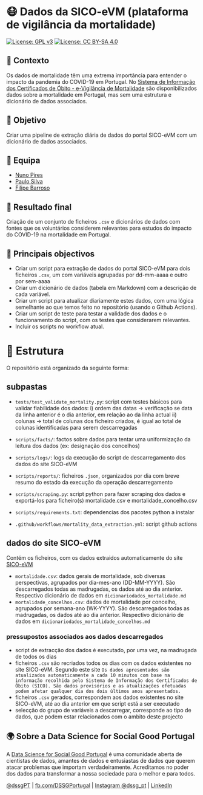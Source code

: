 # 😷️ Dados da SICO-eVM (plataforma de vigilância da mortalidade)

[![License: GPL v3](https://img.shields.io/badge/License-GPLv3-blue.svg)](https://www.gnu.org/licenses/gpl-3.0) [![License: CC BY-SA 4.0](https://img.shields.io/badge/License-CC%20BY--SA%204.0-lightgrey.svg)](https://creativecommons.org/licenses/by-sa/4.0/) 

## 🤔 Contexto
Os dados de mortalidade têm uma extrema importância para entender o impacto da pandemia do COVID-19 em Portugal. No [Sistema de Informação dos Certificados de Óbito - e-Vigilância de Mortalidade](https://evm.min-saude.pt/) são disponibilizados dados sobre a mortalidade em Portugal, mas sem uma estrutura e dicionário de dados associados.

## 🥅 Objetivo
Criar uma pipeline de extração diária de dados do portal SICO-eVM com um dicionário de dados associados.

## 👥 Equipa
* [Nuno Pires](https://github.com/piresn)
* [Paulo Silva](https://github.com/paulo-jsilva)
* [Filipe Barroso](https://github.com/OldMetalmind)

## 🎯 Resultado final
Criação de um conjunto de ficheiros `.csv` e dicionários de dados com fontes que os voluntários considerem relevantes para estudos do impacto do COVID-19 na mortalidade em Portugal.

## 🧱 Principais objectivos
- Criar um script para extração de dados do portal SICO-eVM para dois ficheiros `.csv`, um com variáveis agrupadas por dd-mm-aaaa e outro por sem-aaaa  
- Criar um dicionário de dados (tabela em Markdown) com a descrição de cada variável.
- Criar um script para atualizar diariamente estes dados, com uma lógica semelhante ao que temos feito no repositório (usando o Github Actions).
- Criar um script de teste para testar a validade dos dados e o funcionamento do script, com os testes que considerarem relevantes.
- Incluir os scripts no workflow atual.

# 🧱 Estrutura

O repositório está organizado da seguinte forma:

## subpastas

+ `tests/test_validate_mortality.py`: script com testes básicos para validar fiabilidade dos dados:
i) ordem das datas -> verificação se data da linha anterior é o dia anterior, em relação ao da linha actual
ii) colunas -> total de colunas dos ficheiro criados, é igual ao total de colunas identificadas para serem descarregadas

+ `scripts/facts/`: factos sobre dados para tentar uma uniformização da leitura dos dados (ex: designação dos concelhos)
+ `scripts/logs/`: logs da execução do script de descarregamento dos dados do site SICO-eVM
+ `scripts/reports/`: ficheiros `.json`, organizados por dia com breve resumo do estado da execução da operação descarregamento
+ `scripts/scraping.py`: script python para fazer scraping dos dados e exportá-los para ficheiro(s) mortalidade.csv e mortalidade_concelho.csv
+ `scripts/requirements.txt`: dependencias dos pacotes python a instalar

+ `.github/workflows/mortality_data_extraction.yml`: script github actions 

## dados do site SICO-eVM

Contém os ficheiros, com os dados extraidos automaticamente do site [SICO-eVM](https://evm.min-saude.pt/#shiny-tab-dashboard) 

+ `mortalidade.csv`: dados gerais de mortalidade, sob diversas perspectivas, agrupados por dia-mes-ano (DD-MM-YYYY). São descarregados todas as madrugadas, os dados até ao dia anterior. Respectivo dicionário de dados em `dicionariodados_mortalidade.md`
+ `mortalidade_concelhos.csv`: dados de mortalidade por concelho, agrupados por semana-ano (WK-YYYY). São descarregados todas as madrugadas, os dados até ao dia anterior. Respectivo dicionário de dados em `dicionariodados_mortalidade_concelhos.md`

### pressupostos associados aos dados descarregados
+ script de extracção dos dados é executado, por uma vez, na madrugada de todos os dias
+ ficheiros `.csv` são recriados todos os dias com os dados existentes no site SICO-eVM. Segundo este site `Os dados apresentados são atualizados automaticamente a cada 10 minutos com base na informação recolhida pelo Sistema de Informação dos Certificados de Óbito (SICO). São dados provisórios e as atualizações efetuadas podem afetar qualquer dia dos dois últimos anos apresentados.`
+ ficheiros `.csv` gerados, correspondem aos dados existentes no site SICO-eVM, até ao dia anterior em que script está a ser executado  
+ selecção do grupo de variáveis a descarregar, corresponde ao tipo de dados, que podem estar relacionados com o ambito deste projecto   

## 🌍 Sobre a Data Science for Social Good Portugal

A [Data Science for Social Good Portugal](https://www.dssg.pt) é uma comunidade aberta de cientistas de dados, amantes de dados e entusiastas de dados que querem atacar problemas que importam verdadeiramente. Acreditamos no poder dos dados para transformar a nossa sociedade para o melhor e para todos.

[@dssgPT](https://twitter.com/dssgpt) | [fb.com/DSSGPortugal](https://www.facebook.com/DSSGPortugal/) | [Instagram @dssg_pt](www.instagram.com/dssg_pt/) | [LinkedIn](https://www.linkedin.com/company/dssg-portugal)
